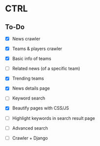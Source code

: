# CTRL

## To-Do

- [x] News crawler
- [x] Teams & players crawler

- [x] Basic info of teams
- [ ] Related news (of a specific team)
- [x] Trending teams

- [x] News details page
- [ ] Keyword search

- [x] Beautify pages with CSS/JS
- [ ] Highlight keywords in search result page

- [ ] Advanced search
- [ ] Crawler + Django
